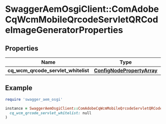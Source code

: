 # SwaggerAemOsgiClient::ComAdobeCqWcmMobileQrcodeServletQRCodeImageGeneratorProperties

## Properties

| Name | Type | Description | Notes |
| ---- | ---- | ----------- | ----- |
| **cq_wcm_qrcode_servlet_whitelist** | [**ConfigNodePropertyArray**](ConfigNodePropertyArray.md) |  | [optional] |

## Example

```ruby
require 'swagger_aem_osgi'

instance = SwaggerAemOsgiClient::ComAdobeCqWcmMobileQrcodeServletQRCodeImageGeneratorProperties.new(
  cq_wcm_qrcode_servlet_whitelist: null
)
```

